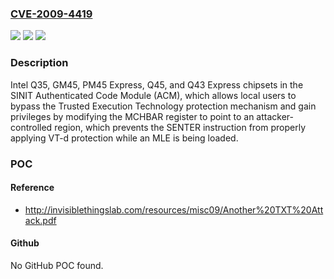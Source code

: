 ### [CVE-2009-4419](https://cve.mitre.org/cgi-bin/cvename.cgi?name=CVE-2009-4419)
![](https://img.shields.io/static/v1?label=Product&message=n%2Fa&color=blue)
![](https://img.shields.io/static/v1?label=Version&message=n%2Fa&color=blue)
![](https://img.shields.io/static/v1?label=Vulnerability&message=n%2Fa&color=brighgreen)

### Description

Intel Q35, GM45, PM45 Express, Q45, and Q43 Express chipsets in the SINIT Authenticated Code Module (ACM), which allows local users to bypass the Trusted Execution Technology protection mechanism and gain privileges by modifying the MCHBAR register to point to an attacker-controlled region, which prevents the SENTER instruction from properly applying VT-d protection while an MLE is being loaded.

### POC

#### Reference
- http://invisiblethingslab.com/resources/misc09/Another%20TXT%20Attack.pdf

#### Github
No GitHub POC found.

